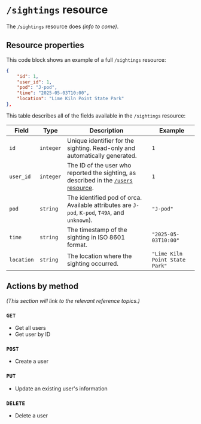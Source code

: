 # `/sightings` resource

The `/sightings` resource does *(info to come)*.

## Resource properties

This code block shows an example of a full `/sightings` resource:

```json
{
	"id": 1,
	"user_id": 1,
	"pod": "J-pod",
	"time": "2025-05-03T10:00",
	"location": "Lime Kiln Point State Park"
},
```

This table describes all of the fields available in the `/sightings` resource:

| Field      | Type      | Description                                                  | Example                        |
| ---------- | --------- | ------------------------------------------------------------ | ------------------------------ |
| `id`       | `integer` | Unique identifier for the sighting. Read-only and automatically generated. | `1`                            |
| `user_id`  | `integer` | The ID of the user who reported the sighting, as described in the [`/users` resource](./users-resource). | `1`                            |
| `pod`      | `string`  | The identified pod of orca. Available attributes are `J-pod`, `K-pod`, `T49A`, and `unknown`). | `"J-pod"`                      |
| `time`     | `string`  | The timestamp of the sighting in ISO 8601 format.            | `"2025-05-03T10:00"`           |
| `location` | `string`  | The location where the sighting occurred.                    | `"Lime Kiln Point State Park"` |

## Actions by method

*(This section will link to the relevant reference topics.)*

### `GET` 

* Get all users
* Get user by ID

### `POST` 

* Create a user

### `PUT` 

* Update an existing user's information

### `DELETE` 

* Delete a user

